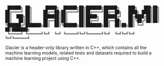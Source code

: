 ```
 ██████╗ ██╗      █████╗  ██████╗██╗███████╗██████╗    ███╗   ███╗██╗     
██╔════╝ ██║     ██╔══██╗██╔════╝██║██╔════╝██╔══██╗   ████╗ ████║██║     
██║  ███╗██║     ███████║██║     ██║█████╗  ██████╔╝   ██╔████╔██║██║     
██║   ██║██║     ██╔══██║██║     ██║██╔══╝  ██╔══██╗   ██║╚██╔╝██║██║     
╚██████╔╝███████╗██║  ██║╚██████╗██║███████╗██║  ██║██╗██║ ╚═╝ ██║███████╗
 ╚═════╝ ╚══════╝╚═╝  ╚═╝ ╚═════╝╚═╝╚══════╝╚═╝  ╚═╝╚═╝╚═╝     ╚═╝╚══════╝
```
Glacier is a header-only library written in C++, which contains all the machine learning models, related tests and datasets required to build a machine learning project using C++.
